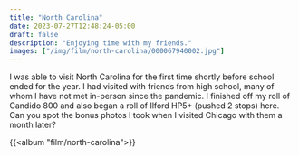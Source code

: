 ```yaml
---
title: "North Carolina"
date: 2023-07-27T12:48:24-05:00
draft: false
description: "Enjoying time with my friends."
images: ["/img/film/north-carolina/000067940002.jpg"]
---
```


I was able to visit North Carolina for the first time shortly before school ended for the year. I had visited with friends from high school, many of whom I have not met in-person since the pandemic. I finished off my roll of Candido 800 and also began a roll of Ilford HP5+ (pushed 2 stops) here. Can you spot the bonus photos I took when I visited Chicago with them a month later?

{{<album "film/north-carolina">}}
